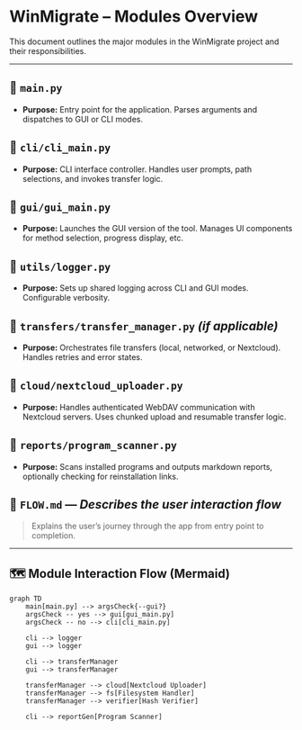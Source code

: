 # WinMigrate – Modules Overview

This document outlines the major modules in the WinMigrate project and their responsibilities.

---

## 📁 `main.py`
- **Purpose:** Entry point for the application. Parses arguments and dispatches to GUI or CLI modes.

## 📁 `cli/cli_main.py`
- **Purpose:** CLI interface controller. Handles user prompts, path selections, and invokes transfer logic.

## 📁 `gui/gui_main.py`
- **Purpose:** Launches the GUI version of the tool. Manages UI components for method selection, progress display, etc.

## 📁 `utils/logger.py`
- **Purpose:** Sets up shared logging across CLI and GUI modes. Configurable verbosity.

## 📁 `transfers/transfer_manager.py` *(if applicable)*
- **Purpose:** Orchestrates file transfers (local, networked, or Nextcloud). Handles retries and error states.

## 📁 `cloud/nextcloud_uploader.py`
- **Purpose:** Handles authenticated WebDAV communication with Nextcloud servers. Uses chunked upload and resumable transfer logic.

## 📁 `reports/program_scanner.py`
- **Purpose:** Scans installed programs and outputs markdown reports, optionally checking for reinstallation links.

## 📄 `FLOW.md` — *Describes the user interaction flow*

> Explains the user’s journey through the app from entry point to completion.


---

## 🗺️ Module Interaction Flow (Mermaid)

```mermaid
graph TD
    main[main.py] --> argsCheck{--gui?}
    argsCheck -- yes --> gui[gui_main.py]
    argsCheck -- no --> cli[cli_main.py]

    cli --> logger
    gui --> logger

    cli --> transferManager
    gui --> transferManager

    transferManager --> cloud[Nextcloud Uploader]
    transferManager --> fs[Filesystem Handler]
    transferManager --> verifier[Hash Verifier]

    cli --> reportGen[Program Scanner]
